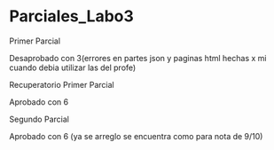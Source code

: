# Parciales_Labo3

Primer Parcial 

Desaprobado con 3(errores en partes json y paginas html hechas x mi cuando debia utilizar las del profe)



Recuperatorio Primer Parcial

Aprobado con 6



Segundo Parcial 

Aprobado con 6 (ya se arreglo se encuentra como para nota de 9/10)
